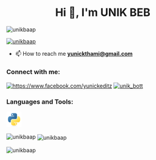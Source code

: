 <h1 align="center">Hi 👋, I'm UNIK BEB</h1>
<p align="left"> <img src="https://komarev.com/ghpvc/?username=unikbaap&label=Profile%20views&color=0e75b6&style=flat" alt="unikbaap" /> </p>

<p align="left"> <a href="https://github.com/ryo-ma/github-profile-trophy"><img src="https://github-profile-trophy.vercel.app/?username=unikbaap" alt="unikbaap" /></a> </p>

- 📫 How to reach me **yunickthami@gmail.com**

<h3 align="left">Connect with me:</h3>
<p align="left">
<a href="https://fb.com/https://www.facebook.com/yunickeditz" target="blank"><img align="center" src="https://raw.githubusercontent.com/rahuldkjain/github-profile-readme-generator/master/src/images/icons/Social/facebook.svg" alt="https://www.facebook.com/yunickeditz" height="30" width="40" /></a>
<a href="https://instagram.com/unik_bott" target="blank"><img align="center" src="https://raw.githubusercontent.com/rahuldkjain/github-profile-readme-generator/master/src/images/icons/Social/instagram.svg" alt="unik_bott" height="30" width="40" /></a>
</p>

<h3 align="left">Languages and Tools:</h3>
<p align="left"> <a href="https://www.python.org" target="_blank" rel="noreferrer"> <img src="https://raw.githubusercontent.com/devicons/devicon/master/icons/python/python-original.svg" alt="python" width="40" height="40"/> </a> </p>

<p><img align="left" src="https://github-readme-stats.vercel.app/api/top-langs?username=unikbaap&show_icons=true&locale=en&layout=compact" alt="unikbaap" /></p>

<p>&nbsp;<img align="center" src="https://github-readme-stats.vercel.app/api?username=unikbaap&show_icons=true&locale=en" alt="unikbaap" /></p>

<p><img align="center" src="https://github-readme-streak-stats.herokuapp.com/?user=unikbaap&" alt="unikbaap" /></p>
